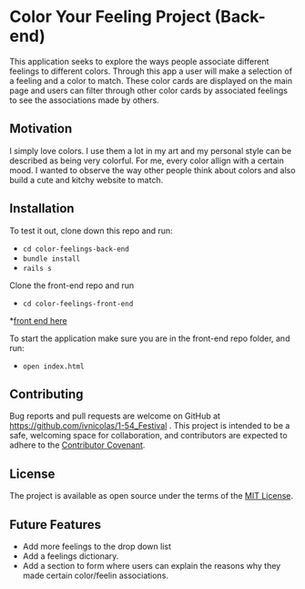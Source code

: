 # Color Your Feeling Project (Back-end)

This application seeks to explore the ways people associate different feelings to different colors. Through this app a user will make a selection of a feeling and a color to match. These color cards are displayed on the main page and users can filter through other color cards by associated feelings to see the associations made by others. 

## Motivation 
I simply love colors. I use them a lot in my art and my personal style can be described as being very colorful. For me, every color allign with a certain mood. I wanted to observe the way other people think about colors and also build a cute and kitchy website to match. 

## Installation
To test it out, clone down this repo and run:
- `cd color-feelings-back-end`
- `bundle install`
- `rails s` 

Clone the front-end repo and run 
- `cd color-feelings-front-end`

*[front end here](https://github.com/ivnicolas/color-feelings-front-end)

To start the application make sure you are in the front-end repo folder, and run:
- `open index.html`

## Contributing 

Bug reports and pull requests are welcome on GitHub at https://github.com/ivnicolas/1-54_Festival . This project is intended to be a safe, welcoming space for collaboration, and contributors are expected to adhere to the [Contributor Covenant](https://www.contributor-covenant.org/).

## License

The project is available as open source under the terms of the [MIT License](http://www.opensource.org/licenses/mit-license).

## Future Features
- Add more feelings to the drop down list 
- Add a feelings dictionary. 
- Add a section to form where users can explain the reasons why they made certain color/feelin associations. 

